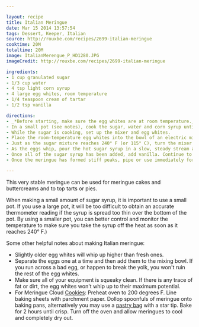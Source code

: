 ```yaml
---

layout: recipe
title: Italian Meringue
date: Mar 15 2014 13:57:54
tags: Dessert, Keeper, Italian
source: http://rouxbe.com/recipes/2699-italian-meringue
cooktime: 20M
totaltime: 20M
image: ItalianMerengue_P_HD1280.JPG
imageCredit: http://rouxbe.com/recipes/2699-italian-meringue

ingredients:
- 1 cup granulated sugar
- 1/3 cup water
- 4 tsp light corn syrup
- 4 large egg whites, room temperature
- 1/4 teaspoon cream of tartar
- 1/2 tsp vanilla

directions:
- _*Before starting, make sure the egg whites are at room temperature._
- In a small pot (see notes), cook the sugar, water and corn syrup until it reaches the soft ball stage (240° F or 115° C).
- While the sugar is cooking, set up the mixer and egg whites.
- Place the room-temperature egg whites into the bowl of an electric mixer. Attach the wire whisk to the mixer. Add cream of tartar.
- Just as the sugar mixture reaches 240° F (or 115° C), turn the mixer on high speed.
- As the eggs whip, pour the hot sugar syrup in a slow, steady stream along the side of the bowl. Make sure to not pour the syrup onto the wire whisk. This will cause the syrup to splatter and cause lumps.
- Once all of the sugar syrup has been added, add vanilla. Continue to whip the meringue until it has cooled completely and has formed stiff peaks.
- Once the meringue has formed stiff peaks, pipe or use immediately for your dessert.

---
```


This very stable meringue can be used for meringue cakes and buttercreams and to top tarts or pies.

When making a small amount of sugar syrup, it is important to use a small pot. If you use a large pot, it will be too difficult to obtain an accurate thermometer reading if the syrup is spread too thin over the bottom of the pot. By using a smaller pot, you can better control and monitor the temperature to make sure you take the syrup off the heat as soon as it reaches 240° F.)

Some other helpful notes about making Italian meringue:

* Slightly older egg whites will whip up higher than fresh ones.
* Separate the eggs one at a time and then add them to the mixing bowl. If you run across a bad egg, or happen to break the yolk, you won't ruin the rest of the egg whites.
* Make sure all of your equipment is squeaky clean. If there is any trace of fat or dirt, the egg whites won't whip up to their maximum potential.
* For Meringue Cloud [Cookies](http://www.foodterms.com/encyclopedia/cookie/index.html): Preheat oven to 200 degrees F. Line baking sheets with parchment paper. Dollop spoonfuls of meringue onto baking pans, alternatively you may use a [pastry bag](http://www.foodterms.com/encyclopedia/pastry-bag/index.html) with a star tip. Bake for 2 hours until crisp. Turn off the oven and allow meringues to cool and completely dry out.
